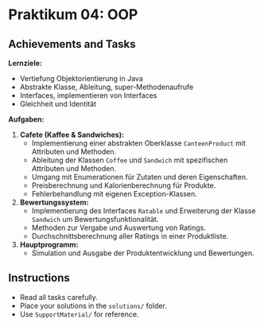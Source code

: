 # Praktikum 04: OOP

## Achievements and Tasks

**Lernziele:**
- Vertiefung Objektorientierung in Java
- Abstrakte Klasse, Ableitung, super-Methodenaufrufe
- Interfaces, implementieren von Interfaces
- Gleichheit und Identität

**Aufgaben:**
1. **Cafete (Kaffee & Sandwiches):**
	- Implementierung einer abstrakten Oberklasse `CanteenProduct` mit Attributen und Methoden.
	- Ableitung der Klassen `Coffee` und `Sandwich` mit spezifischen Attributen und Methoden.
	- Umgang mit Enumerationen für Zutaten und deren Eigenschaften.
	- Preisberechnung und Kalorienberechnung für Produkte.
	- Fehlerbehandlung mit eigenen Exception-Klassen.
2. **Bewertungssystem:**
	- Implementierung des Interfaces `Ratable` und Erweiterung der Klasse `Sandwich` um Bewertungsfunktionalität.
	- Methoden zur Vergabe und Auswertung von Ratings.
	- Durchschnittsberechnung aller Ratings in einer Produktliste.
3. **Hauptprogramm:**
	- Simulation und Ausgabe der Produktentwicklung und Bewertungen.

## Instructions
- Read all tasks carefully.
- Place your solutions in the `solutions/` folder.
- Use `SupportMaterial/` for reference.
